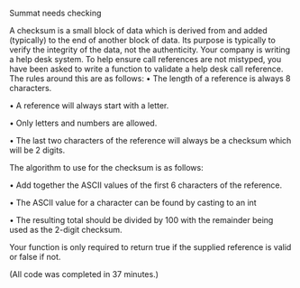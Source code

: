 Summat needs checking

A checksum is a small block of data which is derived from and added (typically) to the end of another block of data.  Its purpose is typically to verify the integrity of the data, not the authenticity. 
Your company is writing a help desk system.  To help ensure call references are not mistyped, you have been asked to write a function to validate a help desk call reference.  The rules around this are as follows:
•	The length of a reference is always 8 characters.

•	A reference will always start with a letter.

•	Only letters and numbers are allowed.

•	The last two characters of the reference will always be a checksum which will be 2 digits.

The algorithm to use for the checksum is as follows:

•	Add together the ASCII values of the first 6 characters of the reference.

•	The ASCII value for a character can be found by casting to an int

•	The resulting total should be divided by 100 with the remainder being used as the 2-digit checksum.


Your function is only required to return true if the supplied reference is valid or false if not.


(All code was completed in 37 minutes.)
